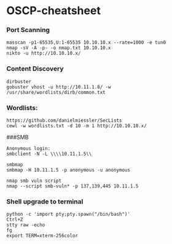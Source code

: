 # OSCP-cheatsheet

### Port Scanning
```
masscan -p1-65535,U:1-65535 10.10.10.x --rate=1000 -e tun0
nmap -sV -A -p- -o nmap.txt 10.10.10.x
nikto -u http://10.10.10.x/
```

### Content Discovery
```
dirbuster
gobuster vhost -u http://10.11.1.8/ -w /usr/share/wordlists/dirb/common.txt
```

### Wordlists: 
```
https://github.com/danielmiessler/SecLists
cewl -w wordlists.txt -d 10 -m 1 http://10.10.10.x/
```
###SMB
```
Anonymous login:
smbclient -N -L \\\\10.11.1.5\\

smbmap
smbmap -H 10.11.1.5 -p anonymous -u anonymous

nmap smb vuln script
nmap --script smb-vuln* -p 137,139,445 10.11.1.5
```

### Shell upgrade to terminal
```
python -c 'import pty;pty.spawn("/bin/bash")'
Ctrl+Z  
stty raw -echo
fg 
export TERM=xterm-256color
```
   
